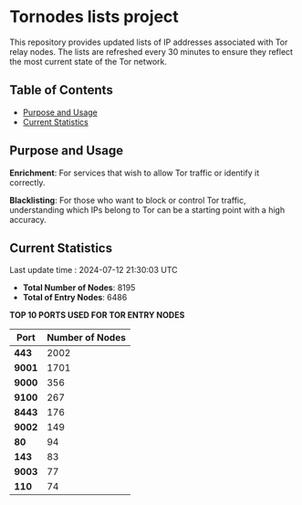 # Tornodes lists project

This repository provides updated lists of IP addresses associated with Tor relay nodes. The lists are refreshed every 30 minutes to ensure they reflect the most current state of the Tor network.

## Table of Contents

- [Purpose and Usage](#purpose-and-usage)
- [Current Statistics](#current-statistics)


## Purpose and Usage

**Enrichment**: For services that wish to allow Tor traffic or identify it correctly.

**Blacklisting**: For those who want to block or control Tor traffic, understanding which IPs belong to Tor can be a starting point with a high accuracy.

## Current Statistics

Last update time : 2024-07-12 21:30:03 UTC

- **Total Number of Nodes**: 8195
- **Total of Entry Nodes**: 6486

**TOP 10 PORTS USED FOR TOR ENTRY NODES**

| **Port** | **Number of Nodes** |
|------|-----------------|
| **443**   | 2002  |
| **9001**   | 1701  |
| **9000**   | 356  |
| **9100**   | 267  |
| **8443**   | 176  |
| **9002**   | 149  |
| **80**   | 94  |
| **143**   | 83  |
| **9003**   | 77  |
| **110**   | 74  |


